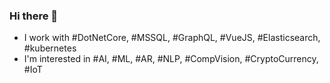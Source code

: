 ### Hi there 👋

- I work with #DotNetCore, #MSSQL, #GraphQL, #VueJS, #Elasticsearch, #kubernetes
- I'm interested in #AI, #ML, #AR, #NLP, #CompVision, #CryptoCurrency, #IoT

<!--
**frostshoxx/frostshoxx** is a ✨ _special_ ✨ repository because its `README.md` (this file) appears on your GitHub profile.

Here are some ideas to get you started:

- 🔭 I’m currently working on ...
- 🌱 I’m currently learning ...
- 👯 I’m looking to collaborate on ...
- 🤔 I’m looking for help with ...
- 💬 Ask me about ...
- 📫 How to reach me: ...
- 😄 Pronouns: ...
- ⚡ Fun fact: ...
-->
